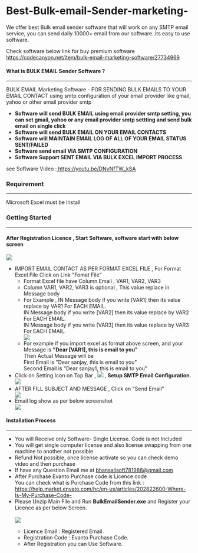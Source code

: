 # Best-Bulk-email-Sender-marketing-
We offer best Bulk email sender software that will work on any SMTP email service, you can send daily 10000+ email from our software..its easy to use software.

Check software below link for buy premium software 
https://codecanyon.net/item/bulk-email-marketing-software/27734969

<h4>What is BULK EMAIL Sender Software ?</h4>
            <hr class="notop">
            <p>
                BULK EMAIL Marketing Software  - FOR SENDING BULK EMAILS TO YOUR EMAIL CONTACT using smtp configuration of your email provider like gmail, yahoo or other email provider smtp 
              <ul>
      <li><strong>Software will send BULK EMAIL using email provider smtp setting, you can set gmail, yahoo or any email provider smtp settting and send bulk email on single click</strong></li>
                  <li><strong>Software will send BULK EMAIL ON YOUR EMAIL CONTACTS</strong></li>
					 <li><strong>Software will MAINTAIN EMAIL LOG OF ALL OF YOUR EMAIL STATUS SENT/FAILED</strong></li>
					 <li><strong>Software send email VIA SMTP CONFIGURATION</strong></li>				
					 <li><strong>Software Support SENT EMAIL VIA BULK EXCEL IMPORT PROCESS </strong></li>	
                </ul>
            </p> <p>
     see Software Video :<a href="https://youtu.be/DNvNfTW_kSA" target="_blank">
https://youtu.be/DNvNfTW_kSA
</a>
</p>
   <div class="page-header">
                <h3>Requirement </h3>
                <hr class="notop">
 Microsoft Excel must be install
            </div>
    <div class="page-header">
                <h3>Getting Started</h3>
                <hr class="notop">
            </div>
            <h4>After Registration Licence , Start Software, software start with below screen</h4>
			<img src="http://bhansalisoft.com/EvantoSnap/BulkEmailSender/02 -new.png"></img>
			 <ul>
				  <li>IMPORT EMAIL CONTACT AS PER FORMAT EXCEL FILE  , For Format Excel File Click on Link "Fomat File"
					   <ul>
					   <li>Format Excel file have Column Email , VAR1, VAR2, VAR3</li>
					   <li>Column VAR1, VAR2, VAR3 is optional ,  This value replace in Message body</li>
					   <li>For Example , IN Message body if you write [VAR1] then its value replace by VAR1  For EACH EMAIL.
					    <br/>
					   IN Message body if you write [VAR2] then its value replace by VAR2  For EACH EMAIL.
					   <br/>
					   IN Message body if you write [VAR3] then its value replace by VAR3  For EACH EMAIL.
					   </li>
					   <img src="http://bhansalisoft.com/EvantoSnap/BulkEmailSender/05.png"></img>
					   <li>For example if you import excel as format above screen, and your Message is  <strong>"Dear [VAR1], this is email to you" </strong>
					       <br/>
						 Then Actual Message will be    <br/>
						 First Email is "Dear sanjay, this is email to you"
						 <br/>
						 Second Email is "Dear sanjay1, this is email to you"
					   </li>
					   </ul>
				  </li>
				   <li> Click on Setting Icon on Top Bar ,  <img src="http://bhansalisoft.com/EvantoSnap/settingicon.png"></img> ,  <strong>Setup SMTP Email Configuration. </strong>
				    <br/>
				   <img src="http://bhansalisoft.com/EvantoSnap/BulkEmailSender/03.png"></img> 
				   </li>
		            <li>AFTER FILL SUBJECT AND MESSAGE , Click on "Send Email"  </li>
				   	<img src="http://bhansalisoft.com/EvantoSnap/BulkEmailSender/02.png"></img>
				    <li>Email log show as per below screenshot  </li>
				   	<img src="http://bhansalisoft.com/EvantoSnap/BulkEmailSender/04.png"></img>		     
              </ul>
			   <div class="page-header">
                <h4>Installation Process </h4>
                <hr class="notop">
            </div>
            <ul>
			    <li>You will Receive only Software- Single License. Code is not Included</li>
  <li>You will get single computer license and also license swapping from one machine to another not possible</li>
	      <li>Refund Not possible, once license activate so you can check demo video and then purchase</li>
	<li>	If have any Question Email me at  <a href="mailto:bhansalisoft781986@gmail.com">bhansalisoft781986@gmail.com</a>
      </li>
                <li>After Purchase Evanto Purchase code is Licence code 
                  <br/>
                   You can check what is Purchase Code from this link :<a href="https://help.market.envato.com/hc/en-us/articles/202822600-Where-Is-My-Purchase-Code-"> https://help.market.envato.com/hc/en-us/articles/202822600-Where-Is-My-Purchase-Code-</a>
				</li>
	           <li> Please Unzip Main File and Run <b>BulkEmailSender.exe</b> and Register your Licence as per below Screen.</li>
			       <br/>
     			<img src="http://bhansalisoft.com/EvantoSnap/BulkEmailSender/01.png"></img>
			   <ul>
                  <li>Licence Email :   Registered Email.</li>
				  <li>Registration Code :  Evanto Purchase Code.</li>
				   <li>After Registration you can Use Software.</li>
                </ul>
            </ul>

          
